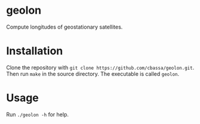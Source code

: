 # geolon
Compute longitudes of geostationary satellites.

# Installation
Clone the repository with `git clone https://github.com/cbassa/geolon.git`. Then run `make` in the source directory. The executable is called `geolon`.

# Usage
Run `./geolon -h` for help.
